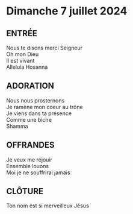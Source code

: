 # Dimanche 7 juillet 2024  
      
## ENTRÉE        
Nous te disons merci Seigneur    
Oh mon Dieu    
Il est vivant    
Alleluia Hosanna    
    
## ADORATION        
Nous nous prosternons    
Je ramène mon coeur au trône    
Je viens dans ta présence    
Comme une biche    
Shamma    
    
## OFFRANDES        
Je veux me réjouir    
Ensemble louons    
Moi je ne souffrirai jamais    
    
## CLÔTURE    
Ton nom est si merveilleux Jésus    
